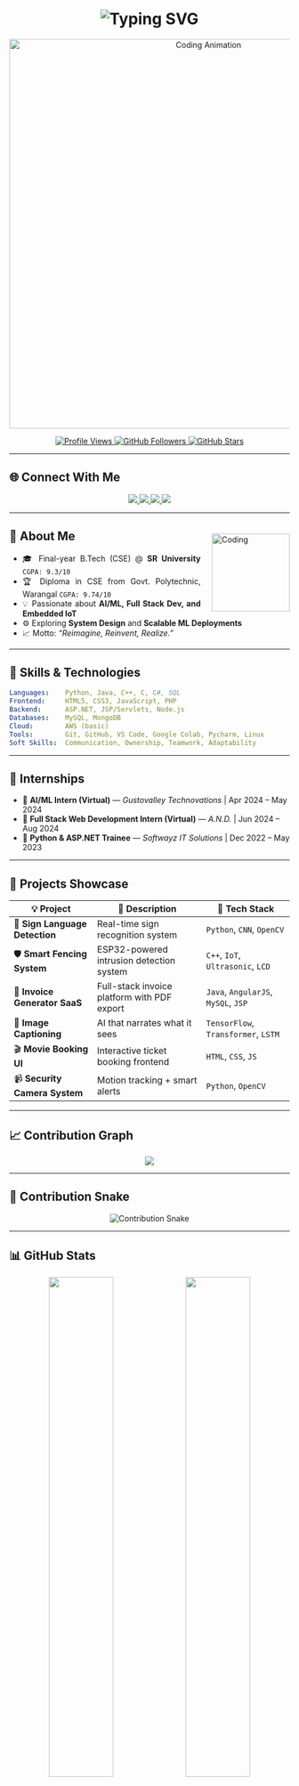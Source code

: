 <!-- GitHub Profile: Mahendra2238 -->

<h1 align="center">
  <img src="https://readme-typing-svg.demolab.com?font=Fira+Code&size=28&pause=1000&color=F97316&center=true&vCenter=true&width=600&lines=Hi+%F0%9F%91%8B%2C+I'm+Mahendra+Gaddam;Software+Developer+%7C+AI%2FML+Explorer;B.Tech+CSE+%40+SR+University;Final+Year+Engineer;Placement+Ready+%F0%9F%9A%80" alt="Typing SVG" />
</h1>

<p align="center">
  <img src="https://user-images.githubusercontent.com/99184393/262482979-f6be5aa5-e79f-4f6e-9b25-f5de7284cb0a.gif" width="700" alt="Coding Animation"/>
</p>

<div align="center">
  <a href="https://github.com/Mahendra2238">
    <img src="https://komarev.com/ghpvc/?username=Mahendra2238&label=Profile%20Views&color=blueviolet&style=flat-square" alt="Profile Views"/>
  </a>
  <a href="https://github.com/Mahendra2238?tab=followers">
    <img src="https://img.shields.io/github/followers/Mahendra2238?label=Followers&style=social" alt="GitHub Followers"/>
  </a>
  <a href="https://github.com/Mahendra2238?tab=stars">
    <img src="https://img.shields.io/github/stars/Mahendra2238?label=Stars&style=social" alt="GitHub Stars"/>
  </a>
</div>

---

## 🌐 Connect With Me

<p align="center">
  <a href="mailto:mahendragaddam379@gmail.com">
    <img src="https://img.shields.io/badge/Gmail-mahendragaddam379-red?style=for-the-badge&logo=gmail&logoColor=white">
  </a>
  <a href="https://www.linkedin.com/in/mahendra-gaddam-a77221299/">
    <img src="https://img.shields.io/badge/LinkedIn-Mahendra-blue?style=for-the-badge&logo=linkedin&logoColor=white">
  </a>
  <a href="https://mahendra2238.github.io/portfolio/">
    <img src="https://img.shields.io/badge/Portfolio-Visit-green?style=for-the-badge&logo=githubpages&logoColor=white">
  </a>
  <a href="https://leetcode.com/u/QO0wnzSslA/">
    <img src="https://img.shields.io/badge/LeetCode-86%20problem%20solved-orange?style=for-the-badge&logo=leetcode&logoColor=white">
  </a>
</p>




---

## 🚀 About Me
<div align="justify">

<img align="right" src="https://user-images.githubusercontent.com/74038190/235224431-e8c8c12e-6826-47f1-89fb-2ddad83b3abf.gif" width="140" alt="Coding" style="margin-left: 20px; margin-top: -35px;" />

- 🎓 Final-year B.Tech (CSE) @ **SR University** `CGPA: 9.3/10`  
- 🏆 Diploma in CSE from Govt. Polytechnic, Warangal `CGPA: 9.74/10`  
- 💡 Passionate about **AI/ML, Full Stack Dev, and Embedded IoT**  
- ⚙️ Exploring **System Design** and **Scalable ML Deployments**  
- 📈 Motto: *“Reimagine, Reinvent, Realize.”*
</div>



---

## 🧠 Skills & Technologies

```yaml
Languages:    Python, Java, C++, C, C#, SQL
Frontend:     HTML5, CSS3, JavaScript, PHP
Backend:      ASP.NET, JSP/Servlets, Node.js
Databases:    MySQL, MongoDB
Cloud:        AWS (basic)
Tools:        Git, GitHub, VS Code, Google Colab, Pycharm, Linux
Soft Skills:  Communication, Ownership, Teamwork, Adaptability
````

---

## 💼 Internships  

- 🔹 **AI/ML Intern (Virtual)** — *Gustovalley Technovations* | Apr 2024 – May 2024  
- 🔹 **Full Stack Web Development Intern (Virtual)** — *A.N.D.* | Jun 2024 – Aug 2024  
- 🔹 **Python & ASP.NET Trainee** — *Softwayz IT Solutions* | Dec 2022 – May 2023  

---

## 🚀 Projects Showcase

| 💡 Project                     | 🔎 Description                              | 🔧 Tech Stack                       |
| ------------------------------ | ------------------------------------------- | ----------------------------------- |
| 🤟 **Sign Language Detection** | Real-time sign recognition system           | `Python`, `CNN`, `OpenCV`           |
| 🛡 **Smart Fencing System**    | ESP32-powered intrusion detection system    | `C++`, `IoT`, `Ultrasonic`, `LCD`   |
| 🧾 **Invoice Generator SaaS**  | Full-stack invoice platform with PDF export | `Java`, `AngularJS`, `MySQL`, `JSP` |
| 🧠 **Image Captioning**        | AI that narrates what it sees               | `TensorFlow`, `Transformer`, `LSTM` |
| 🎬 **Movie Booking UI**        | Interactive ticket booking frontend         | `HTML`, `CSS`, `JS`                 |
| 📹 **Security Camera System**  | Motion tracking + smart alerts              | `Python`, `OpenCV`                  |

---

## 📈 Contribution Graph

<p align="center">
  <img src="https://github-readme-activity-graph.vercel.app/graph?username=Mahendra2238&theme=react-dark&hide_border=true&area=true&custom_title=Mahendra%20Gaddam's%20Contribution%20Graph" />
</p>

---

## 🐍 Contribution Snake

<p align="center">
  <img src="https://github.com/Platane/snk/raw/output/github-contribution-grid-snake-dark.svg?palette=github-dark" alt="Contribution Snake" />
</p>

---

## 📊 GitHub Stats

<p align="center">
  <img src="https://github-readme-stats.vercel.app/api?username=Mahendra2238&show_icons=true&theme=tokyonight&rank_icon=github" width="48%"/>
  <img src="https://streak-stats.demolab.com?user=Mahendra2238&theme=tokyonight" width="48%"/>
</p>

<p align="center">
  <img src="https://github-readme-stats.vercel.app/api/top-langs/?username=Mahendra2238&layout=compact&theme=tokyonight" width="48%"/>
</p>

---

## 🎯 2025 Goals

- ✅ Crack top-tier tech roles
- ✅ Solve 300+ LeetCode/GFG DSA problems
- 🚀 Launch deployable SaaS & AI products
- 🧠 Learn MLOps + scalable infra
- 🌍 Contribute meaningfully to open-source

---

<h2 align="center">
  <pre>
 ███╗   ███╗ █████╗ ██╗  ██╗███████╗███╗   ██╗██████╗ ██████╗  █████╗ 
 ████╗ ████║██╔══██╗██║  ██║██╔════╝████╗  ██║██╔══██╗██╔══██╗██╔══██╗
 ██╔████╔██║███████║███████║█████╗  ██╔██╗ ██║██║  ██║██████╔╝███████║
 ██║╚██╔╝██║██╔══██║██╔══██║██╔══╝  ██║╚██╗██║██║  ██║██╔═██╗ ██╔══██║
 ██║ ╚═╝ ██║██║  ██║██║  ██║███████╗██║ ╚████║██████╔╝██║  ██╗██║  ██║
 ╚═╝     ╚═╝╚═╝  ╚═╝╚═╝  ╚═╝╚══════╝╚═╝  ╚═══╝╚═════╝ ╚═╝  ╚═╝╚═╝  ╚═╝
  </pre>
</h2>

---

<p align="center">
  <b>“I don't just write code. I craft intelligent, reliable experiences.”</b><br>
  🚀 Let’s build something amazing together!
</p>

---

<div align="center">
  <h3>⭐ From <a href="https://github.com/Mahendra2238">Mahendra2238</a> with ❤️</h3>
  <img src="https://capsule-render.vercel.app/api?type=waving&color=gradient&height=100&section=footer&animation=twinkling" />
</div>


